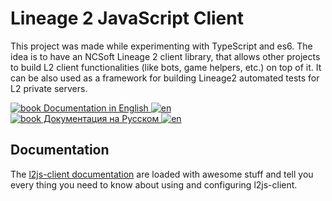 # Lineage 2 JavaScript Client

This project was made while experimenting with TypeScript and es6. The idea is to have an NCSoft Lineage 2 client library, that allows other projects to build L2 client functionalities (like bots, game helpers, etc.) on top of it. It can be also used as a framework for building Lineage2 automated tests for L2 private servers.

[![book](https://gromov-io.github.io/l2js-client/book.png) Documentation in English ![en](https://gromov-io.github.io/l2js-client/us.png)](https://npetrovski.github.io/l2js-client/)   
[![book](https://gromov-io.github.io/l2js-client/book.png) Документация на Русском ![en](https://gromov-io.github.io/l2js-client/ru.png)](https://npetrovski.github.io/l2js-client/ru/)   


## Documentation

The [l2js-client documentation](https://npetrovski.github.io/l2js-client/) are loaded with awesome stuff and tell you every thing you need to know about using and configuring l2js-client.
